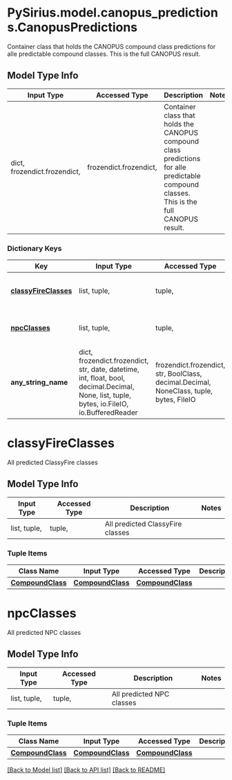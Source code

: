 # PySirius.model.canopus_predictions.CanopusPredictions

Container class that holds the CANOPUS compound class predictions for alle predictable compound classes.  This is the full CANOPUS result.

## Model Type Info
Input Type | Accessed Type | Description | Notes
------------ | ------------- | ------------- | -------------
dict, frozendict.frozendict,  | frozendict.frozendict,  | Container class that holds the CANOPUS compound class predictions for alle predictable compound classes.  This is the full CANOPUS result. | 

### Dictionary Keys
Key | Input Type | Accessed Type | Description | Notes
------------ | ------------- | ------------- | ------------- | -------------
**[classyFireClasses](#classyFireClasses)** | list, tuple,  | tuple,  | All predicted ClassyFire classes | [optional] 
**[npcClasses](#npcClasses)** | list, tuple,  | tuple,  | All predicted NPC classes | [optional] 
**any_string_name** | dict, frozendict.frozendict, str, date, datetime, int, float, bool, decimal.Decimal, None, list, tuple, bytes, io.FileIO, io.BufferedReader | frozendict.frozendict, str, BoolClass, decimal.Decimal, NoneClass, tuple, bytes, FileIO | any string name can be used but the value must be the correct type | [optional]

# classyFireClasses

All predicted ClassyFire classes

## Model Type Info
Input Type | Accessed Type | Description | Notes
------------ | ------------- | ------------- | -------------
list, tuple,  | tuple,  | All predicted ClassyFire classes | 

### Tuple Items
Class Name | Input Type | Accessed Type | Description | Notes
------------- | ------------- | ------------- | ------------- | -------------
[**CompoundClass**](CompoundClass.md) | [**CompoundClass**](CompoundClass.md) | [**CompoundClass**](CompoundClass.md) |  | 

# npcClasses

All predicted NPC classes

## Model Type Info
Input Type | Accessed Type | Description | Notes
------------ | ------------- | ------------- | -------------
list, tuple,  | tuple,  | All predicted NPC classes | 

### Tuple Items
Class Name | Input Type | Accessed Type | Description | Notes
------------- | ------------- | ------------- | ------------- | -------------
[**CompoundClass**](CompoundClass.md) | [**CompoundClass**](CompoundClass.md) | [**CompoundClass**](CompoundClass.md) |  | 

[[Back to Model list]](../../README.md#documentation-for-models) [[Back to API list]](../../README.md#documentation-for-api-endpoints) [[Back to README]](../../README.md)

